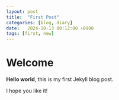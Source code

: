 ```yaml
---
layout: post
title:  "First Post"
categories: [blog, diary]
date:   2024-10-13 00:12:00 +0900
tags: [first, new]
---
```


# Welcome

**Hello world**, this is my first Jekyll blog post.

I hope you like it!
